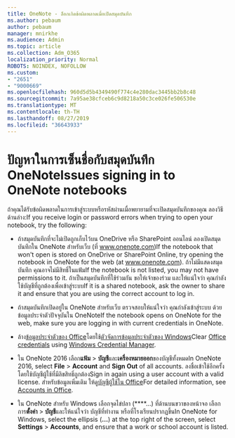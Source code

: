```yaml
---
title: OneNote - ล็อกเกิดข้อผิดพลาดเมื่อเปิดสมุดบันทึก
ms.author: pebaum
author: pebaum
manager: mnirkhe
ms.audience: Admin
ms.topic: article
ms.collection: Adm_O365
localization_priority: Normal
ROBOTS: NOINDEX, NOFOLLOW
ms.custom:
- "2651"
- "9000669"
ms.openlocfilehash: 960d5d5b4349490f774c4e280dac3445bb2b8c48
ms.sourcegitcommit: 7a95ae38cfceb6c9d8218a50c3ce026fe506530e
ms.translationtype: MT
ms.contentlocale: th-TH
ms.lasthandoff: 08/27/2019
ms.locfileid: "36643933"
---
```

# <a name="issues-signing-in-to-onenote-notebooks"></a><span data-ttu-id="6f581-102">ปัญหาในการเซ็นชื่อกับสมุดบันทึก OneNote</span><span class="sxs-lookup"><span data-stu-id="6f581-102">Issues signing in to OneNote notebooks</span></span>

<span data-ttu-id="6f581-103">ถ้าคุณได้รับข้อผิดพลาดในการเข้าสู่ระบบหรือรหัสผ่านเมื่อพยายามที่จะเปิดสมุดบันทึกของคุณ ลองวิธีด้านล่าง:</span><span class="sxs-lookup"><span data-stu-id="6f581-103">If you receive login or password errors when trying to open your notebook, try the following:</span></span>

- <span data-ttu-id="6f581-104">ถ้าสมุดบันทึกที่จะไม่เปิดถูกเก็บไว้บน OneDrive หรือ SharePoint ออนไลน์ ลองเปิดสมุดบันทึกใน OneNote สำหรับเว็บ (ที่ www.onenote.com)</span><span class="sxs-lookup"><span data-stu-id="6f581-104">If the notebook that won't open is stored on OneDrive or SharePoint Online, try opening the notebook in OneNote for the web (at www.onenote.com).</span></span> <span data-ttu-id="6f581-105">ถ้าไม่มีแสดงสมุดบันทึก คุณอาจไม่มีสิทธิ์ในแฟ้ม</span><span class="sxs-lookup"><span data-stu-id="6f581-105">If the notebook is not listed, you may not have permissions to it.</span></span> <span data-ttu-id="6f581-106">ถ้าเป็นสมุดบันทึกที่ใช้ร่วมกัน ขอให้เจ้าของร่วม และให้แน่ใจว่า คุณกำลังใช้บัญชีที่ถูกต้องเพื่อเข้าสู่ระบบ</span><span class="sxs-lookup"><span data-stu-id="6f581-106">If it is a shared notebook, ask the owner to share it and ensure that you are using the correct account to log in.</span></span>

- <span data-ttu-id="6f581-107">ถ้าสมุดบันทึกเปิดอยู่ใน OneNote สำหรับเว็บ ตรวจสอบให้แน่ใจว่า คุณกำลังเข้าสู่ระบบ ด้วยข้อมูลประจำตัวปัจจุบันใน OneNote</span><span class="sxs-lookup"><span data-stu-id="6f581-107">If the notebook opens on OneNote for the web, make sure you are logging in with current credentials in OneNote.</span></span> 

- <span data-ttu-id="6f581-108">ล้าง[ข้อมูลประจำตัวของ Office](https://docs.microsoft.com/office/troubleshoot/error-messages/another-account-already-signed-in#step-3-clear-cached-credentials-on-the-computer)โดยใช้[ตัวจัดการข้อมูลประจำตัวของ Windows](https://support.microsoft.com/help/4026814/windows-accessing-credential-manager)</span><span class="sxs-lookup"><span data-stu-id="6f581-108">Clear [Office credentials](https://docs.microsoft.com/office/troubleshoot/error-messages/another-account-already-signed-in#step-3-clear-cached-credentials-on-the-computer) using [Windows Credential Manager](https://support.microsoft.com/help/4026814/windows-accessing-credential-manager).</span></span>

- <span data-ttu-id="6f581-109">ใน OneNote 2016 เลือก**แฟ้ม** > **บัญชี**และ**เครื่องหมายออก**ของบัญชีทั้งหมด</span><span class="sxs-lookup"><span data-stu-id="6f581-109">In OneNote 2016, select **File** > **Account** and **Sign Out** of all accounts.</span></span> <span data-ttu-id="6f581-110">ลงชื่อเข้าใช้อีกครั้ง โดยใช้บัญชีผู้ใช้ที่มีลิขสิทธิ์ถูกต้อง</span><span class="sxs-lookup"><span data-stu-id="6f581-110">Sign in again using a user account with a valid license.</span></span> <span data-ttu-id="6f581-111">สำหรับข้อมูลเพิ่มเติม ให้ดู[บัญชีผู้ใช้ใน Office](https://support.office.com/article/accounts-in-office-628ea040-f265-49de-b986-be09c3ebf8a9)</span><span class="sxs-lookup"><span data-stu-id="6f581-111">For detailed information, see [Accounts in Office](https://support.office.com/article/accounts-in-office-628ea040-f265-49de-b986-be09c3ebf8a9).</span></span>

- <span data-ttu-id="6f581-112">ใน OneNote สำหรับ Windows เลือกจุดไข่ปลา (\*\*\*\*...) ที่ด้านบนขวาของหน้าจอ เลือกการ**ตั้งค่า** > **บัญชี**และให้แน่ใจว่า บัญชีที่ทำงาน หรือที่โรงเรียนปรากฏขึ้น</span><span class="sxs-lookup"><span data-stu-id="6f581-112">In OneNote for Windows, select the ellipsis (**…**) at the top right of the screen, select **Settings** > **Accounts**, and ensure that a work or school account is listed.</span></span>